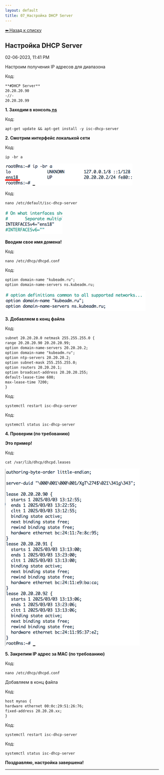```yaml
---
layout: default
title: 07_Настройка DHCP Server
---
```

<a class="back-link" href="index.html">⬅ Назад к списку</a>


##  Настройка DHCP Server 

02-06-2023, 11:41 PM

Настроим получения IP адресов для диапазона  
  


Код:
    
    
    **#DHCP Server**
    20.20.20.90
    -//-
    20.20.20.99

**1\. Заходим в консоль[ ns](https://forum.kubeadm.ru/node/239)**  
  


Код:
    
    
    apt-get update && apt-get install -y isc-dhcp-server

**2\. Смотрим интерфейс локалькой сети**  
  


Код:
    
    
    ip -br a

![Нажмите на изображение для увеличения.  Название:	Снимок экрана 2025-03-03 в 16.04.50.png Просмотров:	0 Размер:	8.8 Кб ID:	4636](images\\img_4636_1741007150.png)  
  


Код:
    
    
    nano /etc/default/isc-dhcp-server

![Нажмите на изображение для увеличения.  Название:	Снимок экрана 2025-03-03 в 16.06.38.png Просмотров:	0 Размер:	9.2 Кб ID:	4637](images\\img_4637_1741007271.png)  
  
**Вводим свое имя домена!**  
  


Код:
    
    
    nano /etc/dhcp/dhcpd.conf

Код:
    
    
    option domain-name "kubeadm.ru";
    option domain-name-servers ns.kubeadm.ru;

![Нажмите на изображение для увеличения.  Название:	Снимок экрана 2025-03-03 в 16.09.08.png Просмотров:	0 Размер:	10.3 Кб ID:	4638](images\\img_4638_1741007375.png)  
  
**3\. Добавляем в конц файла**  
  


Код:
    
    
    subnet 20.20.20.0 netmask 255.255.255.0 {
    range 20.20.20.90 20.20.20.99;
    option domain-name-servers 20.20.20.2;
    option domain-name "kubeadm.ru";
    option ntp-servers 20.20.20.2;
    option subnet-mask 255.255.255.0;
    option routers 20.20.20.1;
    option broadcast-address 20.20.20.255;
    default-lease-time 600;
    max-lease-time 7200;
    }

Код:
    
    
    systemctl restart isc-dhcp-server

Код:
    
    
    systemctl status isc-dhcp-server

**4\. Проверим (по требованию)**  
  
**Это пример!**  
  


Код:
    
    
    cat /var/lib/dhcp/dhcpd.leases

![Нажмите на изображение для увеличения.  Название:	Снимок экрана 2025-03-03 в 16.13.20.png Просмотров:	0 Размер:	47.8 Кб ID:	4640](images\\img_4640_1741007652.png)  
  
  
**5\. Закрепим IP адрес за MAC (по требованию)**  
  


Код:
    
    
    nano /etc/dhcp/dhcpd.conf

Добавляем в конц файла  
  


Код:
    
    
    host mynas {
    hardware ethernet 00:0c:29:51:26:76;
    fixed-address 20.20.20.xx;
    }

Код:
    
    
    systemctl restart isc-dhcp-server

Код:
    
    
    systemctl status isc-dhcp-server

**Поздравляю, настройка завершена!**


---

